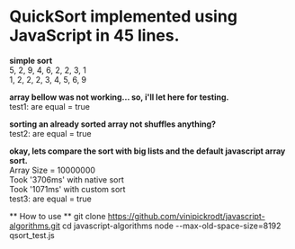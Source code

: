 # QuickSort implemented using JavaScript in 45 lines.  
  
**simple sort**  
5, 2, 9, 4, 6, 2, 2, 3, 1  
1, 2, 2, 2, 3, 4, 5, 6, 9  
  
**array bellow was not working... so, i'll let here for testing.**  
test1: are equal = true  
  
**sorting an already sorted array not shuffles anything?**  
test2: are equal = true  
  
**okay, lets compare the sort with big lists and the default javascript array sort.**  
Array Size =  10000000  
Took '3706ms' with native sort  
Took '1071ms' with custom sort  
test3: are equal = true

** How to use **
git clone https://github.com/vinipickrodt/javascript-algorithms.git
cd javascript-algorithms
node --max-old-space-size=8192 qsort_test.js